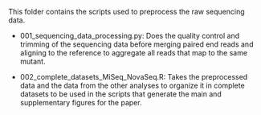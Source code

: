 This folder contains the scripts used to preprocess the raw sequencing data.

- 001_sequencing_data_processing.py: Does the quality control and trimming of the sequencing data before merging paired end reads and
aligning to the reference to aggregate all reads that map to the same mutant.

- 002_complete_datasets_MiSeq_NovaSeq.R: Takes the preprocessed data and the data from the other analyses to organize it in complete
datasets to be used in the scripts that generate the main and supplementary figures for the paper.
